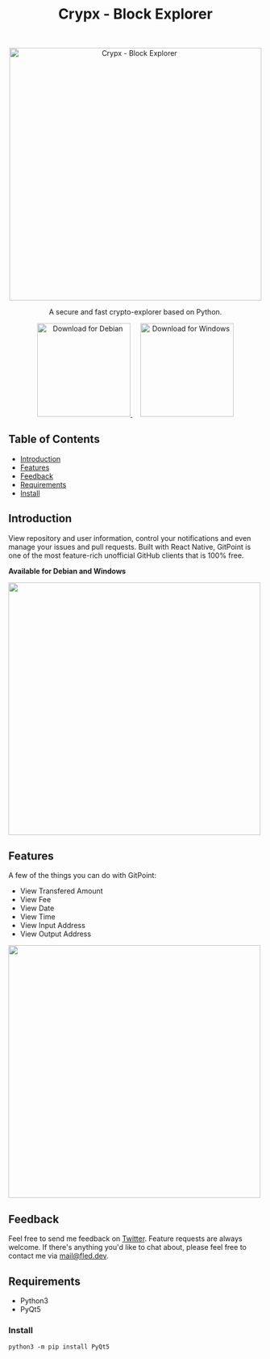 <h1 align="center"> Crypx - Block Explorer </h1> <br>
<p align="center">
  <a href="https://fled.dev/crypx/">
    <img alt="Crypx - Block Explorer" title="Crypx - Block Explorer" src="https://file.fled.dev/crypx/banner.svg" width="500">
  </a>
</p>

<p align="center">
  A secure and fast crypto-explorer based on Python.
</p>

<p align="center">
  <a href="https://fled.dev/crypx/download/latest.deb">
    <img alt="Download for Debian" title="Debian" src="https://file.fled.dev/illustrations/download-deb.svg" width="185">
  </a>
  &nbsp;&nbsp;&nbsp;
  <a href="https://file.fled.dev/apps/crypx/crypx-2022.8.1-a.exe">
    <img alt="Download for Windows" title="Windows" src="https://file.fled.dev/illustrations/download-exe.svg" width="185">
  </a>
</p>

<!-- START doctoc generated TOC please keep comment here to allow auto update -->
<!-- DON'T EDIT THIS SECTION, INSTEAD RE-RUN doctoc TO UPDATE -->
## Table of Contents

- [Introduction](#introduction)
- [Features](#features)
- [Feedback](#feedback)
- [Requirements](#requirements)
- [Install](#install)

<!-- END doctoc generated TOC please keep comment here to allow auto update -->

## Introduction
View repository and user information, control your notifications and even manage your issues and pull requests. Built with React Native, GitPoint is one of the most feature-rich unofficial GitHub clients that is 100% free.

**Available for Debian and Windows**

<p align="left">
  <img src="https://file.fled.dev/crypx/crypx.svg" width=500>
</p>

## Features

A few of the things you can do with GitPoint:

* View Transfered Amount
* View Fee
* View Date
* View Time
* View Input Address
* View Output Address

<p align="left">
  <img src = "https://file.fled.dev/crypx/crypx-working.svg" width=500>
</p>

## Feedback
Feel free to send me feedback on [Twitter](https://twitter.com/fledpaul). Feature requests are always welcome. If there's anything you'd like to chat about, please feel free to contact me via [mail@fled.dev](mail@fled.dev).

## Requirements
- Python3
- PyQt5

### Install
`python3 -m pip install PyQt5`
